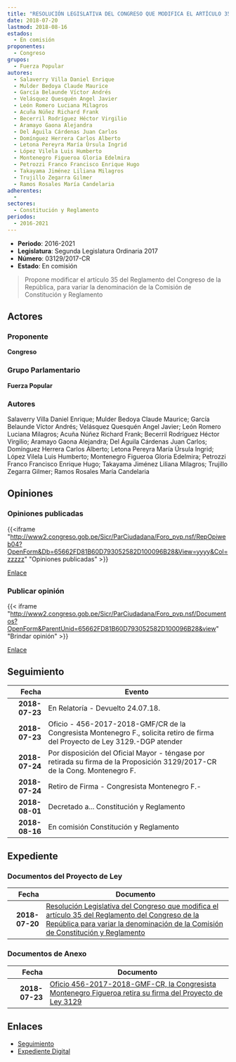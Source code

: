 ```yaml
---
title: "RESOLUCIÓN LEGISLATIVA DEL CONGRESO QUE MODIFICA EL ARTÍCULO 35 DEL REGLAMENTO DEL CONGRESO DE LA REPÚBLICA PARA VARIAR LA DENOMINACIÓN DE LA COCMISIÓN DE CONSTITUCIÓN Y REGLAMENTO"
date: 2018-07-20
lastmod: 2018-08-16
estados: 
  - En comisión
proponentes: 
  - Congreso
grupos: 
  - Fuerza Popular
autores: 
  - Salaverry Villa Daniel Enrique
  - Mulder Bedoya Claude Maurice
  - García Belaunde Víctor Andrés
  - Velásquez Quesquén Angel Javier
  - León Romero Luciana Milagros
  - Acuña Núñez Richard Frank
  - Becerril Rodríguez Héctor Virgilio
  - Aramayo Gaona Alejandra
  - Del Águila Cárdenas Juan Carlos
  - Domínguez Herrera Carlos Alberto
  - Letona Pereyra María Úrsula Ingrid
  - López Vilela Luis Humberto
  - Montenegro Figueroa Gloria Edelmira
  - Petrozzi Franco Francisco Enrique Hugo
  - Takayama Jiménez Liliana Milagros
  - Trujillo Zegarra Gilmer
  - Ramos Rosales María Candelaria
adherentes: 
  - 
sectores: 
  - Constitución y Reglamento
periodos: 
  - 2016-2021
---
```


- **Periodo**: 2016-2021
- **Legislatura**: Segunda Legislatura Ordinaria 2017
- **Número**: 03129/2017-CR
- **Estado**: En comisión

> Propone modificar el artículo 35 del Reglamento del Congreso de la República, para variar la denominación de la Comisión de Constitución y Reglamento


## Actores

### Proponente

**Congreso**

### Grupo Parlamentario

**Fuerza Popular**

### Autores

Salaverry Villa Daniel Enrique; Mulder Bedoya Claude Maurice; García Belaunde Víctor Andrés; Velásquez Quesquén Angel Javier; León Romero Luciana Milagros; Acuña Núñez Richard Frank; Becerril Rodríguez Héctor Virgilio; Aramayo Gaona Alejandra; Del Águila Cárdenas Juan Carlos; Domínguez Herrera Carlos Alberto; Letona Pereyra María Úrsula Ingrid; López Vilela Luis Humberto; Montenegro Figueroa Gloria Edelmira; Petrozzi Franco Francisco Enrique Hugo; Takayama Jiménez Liliana Milagros; Trujillo Zegarra Gilmer; Ramos Rosales María Candelaria


## Opiniones

### Opiniones publicadas

{{<iframe "http://www2.congreso.gob.pe/Sicr/ParCiudadana/Foro_pvp.nsf/RepOpiweb04?OpenForm&Db=65662FD81B60D793052582D100096B28&View=yyyy&Col=zzzzz" "Opiniones publicadas" >}}

[Enlace](http://www2.congreso.gob.pe/Sicr/ParCiudadana/Foro_pvp.nsf/RepOpiweb04?OpenForm&Db=65662FD81B60D793052582D100096B28&View=yyyy&Col=zzzzz)
### Publicar opinión

{{< iframe "http://www2.congreso.gob.pe/Sicr/ParCiudadana/Foro_pvp.nsf/Documentos?OpenForm&ParentUnid=65662FD81B60D793052582D100096B28&view" "Brindar opinión" >}}

[Enlace](http://www2.congreso.gob.pe/Sicr/ParCiudadana/Foro_pvp.nsf/Documentos?OpenForm&ParentUnid=65662FD81B60D793052582D100096B28&view)

## Seguimiento

| Fecha | Evento |
|------:|--------|
| **2018-07-23** | En Relatoría - Devuelto 24.07.18.|
| **2018-07-23** | Oficio - 456-2017-2018-GMF/CR de la Congresista Montenegro F., solicita retiro de firma del Proyecto de Ley 3129.-DGP atender|
| **2018-07-24** | Por disposición del Oficial Mayor - téngase por retirada su firma de la Proposición 3129/2017-CR de la Cong. Montenegro F.|
| **2018-07-24** | Retiro de Firma - Congresista Montenegro F.-|
| **2018-08-01** | Decretado a... Constitución y Reglamento|
| **2018-08-16** | En comisión Constitución y Reglamento|


## Expediente


### Documentos del Proyecto de Ley

| Fecha | Documento |
|------:|--------|
| **2018-07-20** | [Resolución Legislativa del Congreso que modifica el artículo 35 del Reglamento del Congreso de la República para variar la denominación de la Comisión de Constitución y Reglamento](http://www.leyes.congreso.gob.pe/Documentos/2016_2021/Proyectos_de_Ley_y_de_Resoluciones_Legislativas/PL0312920180720.PDF) |

### Documentos de Anexo

| Fecha | Documento |
|------:|--------|
| **2018-07-23** | [Oficio 456-2017-2018-GMF-CR, la Congresista Montenegro Figueroa retira su firma del Proyecto de Ley 3129](http://www.leyes.congreso.gob.pe/Documentos/2016_2021/Retiro_de_Firmas/Proyectos/OFICIO-456-2017-2018-GMF-CR.PDF) |

## Enlaces 

- [Seguimiento](http://www2.congreso.gob.pe/Sicr/TraDocEstProc/CLProLey2016.nsf/f7fff46988ca05b1052578e100829cc7/62b85c64dabfc0ef052582d100077d2a?OpenDocument)
- [Expediente Digital](http://www2.congreso.gob.pe/Sicr/TraDocEstProc/CLProLey2016.nsf/f7fff46988ca05b1052578e100829cc7/62b85c64dabfc0ef052582d100077d2a?OpenDocument&Click=05257FB7005EB655.eb71d0cf91d8294e05256cdf006b5706/$Body/0.1C6C)
